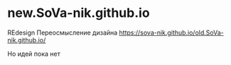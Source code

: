 # new.SoVa-nik.github.io
REdesign
Переосмысление дизайна https://sova-nik.github.io/old.SoVa-nik.github.io/


Но идей пока нет
